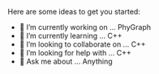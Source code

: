 

Here are some ideas to get you started:

- 🔭 I’m currently working on ... PhyGraph
- 🌱 I’m currently learning ... C++
- 👯 I’m looking to collaborate on ... C++
- 🤔 I’m looking for help with ... C++
- 💬 Ask me about ... Anything
